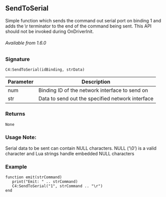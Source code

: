 ## SendToSerial

Simple function which sends the command out serial port on binding 1 and adds the \r terminator to the end of the command being sent. This API should not be invoked during OnDriverInit.

###### Available from 1.6.0


### Signature

`C4:SendToSerial(idBinding, strData)`


| Parameter | Description |
| --- | --- |
| num | Binding ID of the network interface to send on |
| str | Data to send out the specified network interface |


### Returns

`None`


### Usage Note:

Serial data to be sent can contain NULL characters. NULL (‘\0’) is a valid character and Lua strings handle embedded NULL characters


### Example

```
function emit(strCommand)
   print("Emit: " .. strCommand)
   C4:SendToSerial("1", strCommand .. "\r")
end
```
